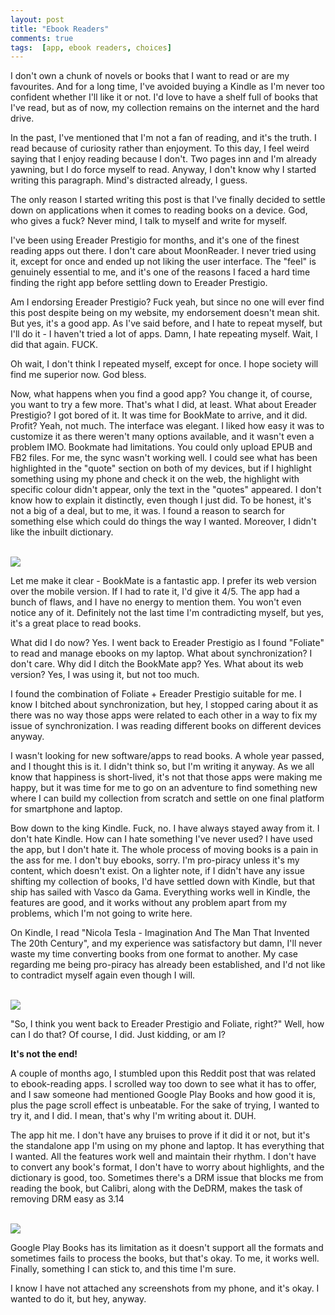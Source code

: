 ```yaml
---
layout: post
title: "Ebook Readers"
comments: true
tags:  [app, ebook readers, choices]
---
```


I don't own a chunk of novels or books that I want to read or are my favourites. And for a long time, I've avoided buying a Kindle as I'm never too confident whether I'll like it or not. I'd love to have a shelf full of books that I've read, but as of now, my collection remains on the internet and the hard drive.

In the past, I've mentioned that I'm not a fan of reading, and it's the truth. I read because of curiosity rather than enjoyment. To this day, I feel weird saying that I enjoy reading because I don't. Two pages inn and I'm already yawning, but I do force myself to read. Anyway, I don't know why I started writing this paragraph. Mind's distracted already, I guess.

The only reason I started writing this post is that I've finally decided to settle down on applications when it comes to reading books on a device. God, who gives a fuck? Never mind, I talk to myself and write for myself.

I've been using Ereader Prestigio for months, and it's one of the finest reading apps out there. I don't care about MoonReader. I never tried using it, except for once and ended up not liking the user interface.
The "feel" is genuinely essential to me, and it's one of the reasons I faced a hard time finding the right app before settling down to Ereader Prestigio. 

Am I endorsing Ereader Prestigio? Fuck yeah, but since no one will ever find this post despite being on my website, my endorsement doesn't mean shit. But yes, it's a good app. As I've said before, and I hate to repeat myself, but I'll do it - I haven't tried a lot of apps. Damn, I hate repeating myself. Wait, I did that again. FUCK.

Oh wait, I don't think I repeated myself, except for once. I hope society will find me superior now. God bless.

Now, what happens when you find a good app? You change it, of course, you want to try a few more. That's what I did, at least. What about Ereader Prestigio? I got bored of it. It was time for BookMate to arrive, and it did. Profit? Yeah, not much. The interface was elegant.  I liked how easy it was to customize it as there weren't many options available, and it wasn't even a problem IMO.  Bookmate had limitations. You could only upload EPUB and FB2 files. For me, the sync wasn't working well. I could see what has been highlighted in the "quote" section on both of my devices, but if I highlight something using my phone and check it on the web, the highlight with specific colour didn't appear, only the text in the "quotes" appeared.  I don't know how to explain it distinctly, even though I just did.  To be honest, it's not a big of a deal, but to me, it was. I found a reason to search for something else which could do things the way I wanted. Moreover, I didn't like the inbuilt dictionary. 

<!-- <center><blockquote class="imgur-embed-pub" lang="en" data-id="vaEBILm"><a href="https://imgur.com/vaEBILm">View post on imgur.com</a></blockquote><script async src="//s.imgur.com/min/embed.js" charset="utf-8"></script>


<blockquote class="imgur-embed-pub" lang="en" data-id="OujXu25"><a href="https://imgur.com/OujXu25">View post on imgur.com</a></blockquote><script async src="//s.imgur.com/min/embed.js" charset="utf-8"></script>
</center> -->

<br>

<img class="img-blog" src="{{site.baseurl}}/assets/images/posts/bookmate.png">

<br>

Let me make it clear - BookMate is a fantastic app. I prefer its web version over the mobile version. If I had to rate it, I'd give it 4/5.  The app had a bunch of flaws, and I have no energy to mention them. You won't even notice any of it. Definitely not the last time I'm contradicting myself, but yes, it's a great place to read books.

What did I do now? Yes. I went back to Ereader Prestigio as I found "Foliate" to read and manage ebooks on my laptop. What about synchronization? I don't care. Why did I ditch the BookMate app? Yes. What about its web version? Yes, I was using it, but not too much.

I found the combination of Foliate + Ereader Prestigio suitable for me. I know I bitched about synchronization, but hey, I stopped caring about it as there was no way those apps were related to each other in a way to fix my issue of synchronization. I was reading different books on different devices anyway. 

I wasn't looking for new software/apps to read books. A whole year passed, and I thought this is it. I didn't think so, but I'm writing it anyway. As we all know that happiness is short-lived, it's not that those apps were making me happy, but it was time for me to go on an adventure to find something new where I can build my collection from scratch and settle on one final platform for smartphone and laptop.

Bow down to the king Kindle. Fuck, no. I have always stayed away from it. I don't hate Kindle. How can I hate something I've never used? I have used the app, but I don't hate it. The whole process of moving books is a pain in the ass for me. I don't buy ebooks, sorry. I'm pro-piracy unless it's my content, which doesn't exist. On a lighter note, if I didn't have any issue shifting my collection of books, I'd have settled down with Kindle, but that ship has sailed with Vasco da Gama. Everything works well in Kindle, the features are good, and it works without any problem apart from my problems, which I'm not going to write here.

On Kindle, I read "Nicola Tesla - Imagination And The Man That Invented The 20th Century", and my experience was satisfactory but damn, I'll never waste my time converting books from one format to another. My case regarding me being pro-piracy has already been established, and I'd not like to contradict myself again even though I will.

<br>

<img class="img-blog" src="{{site.baseurl}}/assets/images/posts/kindle.png">

<br>

"So, I think you went back to Ereader Prestigio and Foliate, right?" Well, how can I do that? Of course, I did. Just kidding, or am I? 

__It's not the end!__

A couple of months ago, I stumbled upon this Reddit post that was related to ebook-reading apps. I scrolled way too down to see what it has to offer, and I saw someone had mentioned Google Play Books and how good it is, plus the page scroll effect is unbeatable. For the sake of trying, I wanted to try it, and I did. I mean, that's why I'm writing about it. DUH.

The app hit me. I don't have any bruises to prove if it did it or not, but it's the standalone app I'm using on my phone and laptop. It has everything that I wanted. All the features work well and maintain their rhythm. I don't have to convert any book's format, I don't have to worry about highlights, and the dictionary is good, too. Sometimes there's a DRM issue that blocks me from reading the book, but Calibri, along with the DeDRM, makes the task of removing DRM easy as 3.14

<br>

<img class="img-blog" src="{{site.baseurl}}/assets/images/posts/playbooks.png">

<br>

Google Play Books has its limitation as it doesn't support all the formats and sometimes fails to process the books, but that's okay. To me, it works well. Finally, something I can stick to, and this time I'm sure.

I know I have not attached any screenshots from my phone, and it's okay. I wanted to do it, but hey, anyway.

